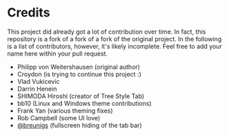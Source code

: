# Credits

This project did already got a lot of contribution over time. In fact, this repository is a fork of a fork of a fork of the original project. In the following is a list of contributors, however, it's likely incomplete. Feel free to add your name here within your pull request.

 * Philipp von Weitershausen (original author)
 * Croydon (is trying to continue this project :)
 * Vlad Vukicevic
 * Darrin Henein
 * SHIMODA Hiroshi (creator of Tree Style Tab)
 * bb10 (Linux and Windows theme contributions)
 * Frank Yan (various theming fixes)
 * Rob Campbell (some UI love)
 * [@breunigs](https://github.com/breunigs) (fullscreen hiding of the tab bar)
